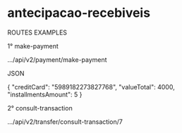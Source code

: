 # antecipacao-recebiveis



ROUTES EXAMPLES 

1° make-payment

.../api/v2/payment/make-payment

JSON

{
	"creditCard": "5989182273827768",
	"valueTotal": 4000,
	"installmentsAmount": 5
}



2° consult-transaction

.../api/v2/transfer/consult-transaction/7


            
